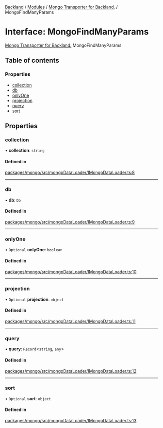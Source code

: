 [Backland](../README.md) / [Modules](../modules.md) / [Mongo Transporter for Backland.](../modules/Mongo_Transporter_for_Backland_.md) / MongoFindManyParams

# Interface: MongoFindManyParams

[Mongo Transporter for Backland.](../modules/Mongo_Transporter_for_Backland_.md).MongoFindManyParams

## Table of contents

### Properties

- [collection](Mongo_Transporter_for_Backland_.MongoFindManyParams.md#collection)
- [db](Mongo_Transporter_for_Backland_.MongoFindManyParams.md#db)
- [onlyOne](Mongo_Transporter_for_Backland_.MongoFindManyParams.md#onlyone)
- [projection](Mongo_Transporter_for_Backland_.MongoFindManyParams.md#projection)
- [query](Mongo_Transporter_for_Backland_.MongoFindManyParams.md#query)
- [sort](Mongo_Transporter_for_Backland_.MongoFindManyParams.md#sort)

## Properties

### collection

• **collection**: `string`

#### Defined in

[packages/mongo/src/mongoDataLoader/IMongoDataLoader.ts:8](https://github.com/antoniopresto/darch/blob/c5cd1c8/packages/mongo/src/mongoDataLoader/IMongoDataLoader.ts#L8)

___

### db

• **db**: `Db`

#### Defined in

[packages/mongo/src/mongoDataLoader/IMongoDataLoader.ts:9](https://github.com/antoniopresto/darch/blob/c5cd1c8/packages/mongo/src/mongoDataLoader/IMongoDataLoader.ts#L9)

___

### onlyOne

• `Optional` **onlyOne**: `boolean`

#### Defined in

[packages/mongo/src/mongoDataLoader/IMongoDataLoader.ts:10](https://github.com/antoniopresto/darch/blob/c5cd1c8/packages/mongo/src/mongoDataLoader/IMongoDataLoader.ts#L10)

___

### projection

• `Optional` **projection**: `object`

#### Defined in

[packages/mongo/src/mongoDataLoader/IMongoDataLoader.ts:11](https://github.com/antoniopresto/darch/blob/c5cd1c8/packages/mongo/src/mongoDataLoader/IMongoDataLoader.ts#L11)

___

### query

• **query**: `Record`<`string`, `any`\>

#### Defined in

[packages/mongo/src/mongoDataLoader/IMongoDataLoader.ts:12](https://github.com/antoniopresto/darch/blob/c5cd1c8/packages/mongo/src/mongoDataLoader/IMongoDataLoader.ts#L12)

___

### sort

• `Optional` **sort**: `object`

#### Defined in

[packages/mongo/src/mongoDataLoader/IMongoDataLoader.ts:13](https://github.com/antoniopresto/darch/blob/c5cd1c8/packages/mongo/src/mongoDataLoader/IMongoDataLoader.ts#L13)
